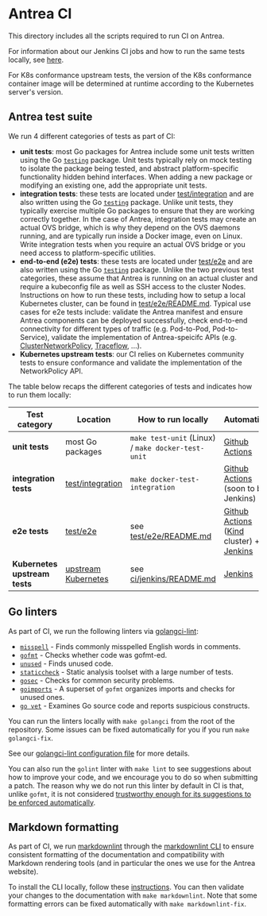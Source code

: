 # Antrea CI

This directory includes all the scripts required to run CI on Antrea.

For information about our Jenkins CI jobs and how to run the same tests locally,
see [here](jenkins/README.md).

For K8s conformance upstream tests, the version of the K8s conformance container
image will be determined at runtime according to the Kubernetes server's version.

## Antrea test suite

We run 4 different categories of tests as part of CI:

* **unit tests**: most Go packages for Antrea include some unit tests written
  using the Go [`testing`] package. Unit tests typically rely on mock testing to
  isolate the package being tested, and abstract platform-specific functionality
  hidden behind interfaces. When adding a new package or modifying an existing
  one, add the appropriate unit tests.
* **integration tests**: these tests are located under [test/integration] and
  are also written using the Go [`testing`] package. Unlike unit tests, they
  typically exercise multiple Go packages to ensure that they are working
  correctly together. In the case of Antrea, integration tests may create an
  actual OVS bridge, which is why they depend on the OVS daemons running, and
  are typically run inside a Docker image, even on Linux. Write integration
  tests when you require an actual OVS bridge or you need access to
  platform-specific utilities.
* **end-to-end (e2e) tests**: these tests are located under [test/e2e] and are
  also written using the Go [`testing`] package. Unlike the two previous test
  categories, these assume that Antrea is running on an actual cluster and
  require a kubeconfig file as well as SSH access to the cluster Nodes.
  Instructions on how to run these tests, including how to setup a local
  Kubernetes cluster, can be found in [test/e2e/README.md]. Typical use cases
  for e2e tests include: validate the Antrea manifest and ensure Antrea
  components can be deployed successfully, check end-to-end connectivity for
  different types of traffic (e.g. Pod-to-Pod, Pod-to-Service), validate the
  implementation of Antrea-speicifc APIs
  (e.g. [ClusterNetworkPolicy](../docs/antrea-network-policy.md),
  [Traceflow](../docs/traceflow-guide.md), ...).
* **Kubernetes upstream tests**: our CI relies on Kubernetes community tests to
  ensure conformance and validate the implementation of the NetworkPolicy API.

The table below recaps the different categories of tests and indicates how to
run them locally:

| Test category                 | Location              | How to run locally                                 | Automation |
| ----------------------------- | --------------------- | -------------------------------------------------- | ---------- |
| **unit tests**                | most Go packages      | `make test-unit` (Linux) / `make docker-test-unit` | [Github Actions] |
| **integration tests**         | [test/integration]    | `make docker-test-integration`                     | [Github Actions] (soon to be Jenkins) |
| **e2e tests**                 | [test/e2e]            | see [test/e2e/README.md]                           | [Github Actions] ([Kind] cluster) + [Jenkins] |
| **Kubernetes upstream tests** | [upstream Kubernetes] | see [ci/jenkins/README.md]                         | [Jenkins] |

[test/integration]: ../test/integration
[test/e2e]: ../test/e2e
[test/e2e/README.md]: ../test/e2e/README.md
[ci/jenkins/README.md]: jenkins/README.md
[Jenkins]: jenkins/README.md
[Kind]: https://kind.sigs.k8s.io/
[upstream Kubernetes]: https://github.com/kubernetes/community/blob/master/contributors/devel/sig-testing/e2e-tests.md
[`testing`]: https://golang.org/pkg/testing/
[Github Actions]: https://github.com/features/actions

## Go linters

As part of CI, we run the following linters via
[golangci-lint](https://github.com/golangci/golangci-lint):

* [`misspell`](https://github.com/client9/misspell) - Finds commonly misspelled English words in comments.
* [`gofmt`](https://golang.org/cmd/gofmt/) - Checks whether code was gofmt-ed.
* [`unused`](https://github.com/dominikh/go-tools/tree/master/unused) - Finds unused code.
* [`staticcheck`](https://staticcheck.io/) - Static analysis toolset with a large number of tests.
* [`gosec`](https://github.com/securego/gosec) - Checks for common security problems.
* [`goimports`](https://godoc.org/golang.org/x/tools/cmd/goimports) - A superset of `gofmt` organizes imports and checks for unused ones.
* [`go vet`](https://golang.org/cmd/vet/) - Examines Go source code and reports suspicious constructs.

You can run the linters locally with `make golangci` from the root of the
repository. Some issues can be fixed automatically for you if you run `make
golangci-fix`.

See our [golangci-lint configuration file](../.golangci.yml) for more details.

You can also run the `golint` linter with `make lint` to see suggestions about
how to improve your code, and we encourage you to do so when submitting a
patch. The reason why we do not run this linter by default in CI is that, unlike
`gofmt`, it is not considered [trustworthy enough for its suggestions to be
enforced automatically](https://github.com/golang/lint#purpose).

## Markdown formatting

As part of CI, we run [markdownlint](https://github.com/DavidAnson/markdownlint)
through the [markdownlint
CLI](https://github.com/igorshubovych/markdownlint-cli) to ensure consistent
formatting of the documentation and compatibility with Markdown rendering tools
(and in particular the ones we use for the Antrea website).

To install the CLI locally, follow these
[instructions](https://github.com/igorshubovych/markdownlint-cli#installation). You
can then validate your changes to the documentation with `make
markdownlint`. Note that some formatting errors can be fixed automatically with
`make markdownlint-fix`.
